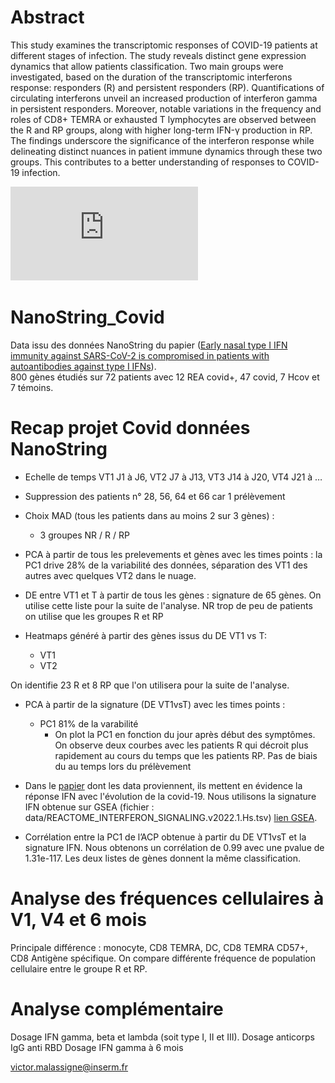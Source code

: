 # Abstract 

This study examines the transcriptomic responses of COVID-19 patients at different stages of infection. The study reveals distinct gene expression dynamics that allow patients classification. Two main groups were investigated, based on the duration of the transcriptomic interferons response: responders (R) and persistent responders (RP). Quantifications of circulating interferons unveil an increased production of interferon gamma in persistent responders. Moreover, notable variations in the frequency and roles of CD8+ TEMRA or exhausted T lymphocytes are observed between the R and RP groups, along with higher long-term IFN-γ production in RP. The findings underscore the significance of the interferon response while delineating distinct nuances in patient immune dynamics through these two groups. This contributes to a better understanding of responses to COVID-19 infection.

![](https://github.com/vmalass/IFN_covid_nano/blob/main/result/Kinetic_RSAD2.pdf)

# NanoString_Covid
Data issu des données NanoString du papier ([Early nasal type I IFN immunity against SARS-CoV-2 is compromised in patients with autoantibodies against type I IFNs](https://doi.org/10.1084/jem.20211211)).  
800 gènes étudiés sur 72 patients avec 12 REA covid+, 47 covid, 7 Hcov et 7 témoins.  

# Recap projet Covid données NanoString
- Echelle de temps VT1 J1 à J6, VT2 J7 à J13, VT3 J14 à J20, VT4 J21 à …
- Suppression des patients n° 28, 56, 64 et 66 car 1 prélèvement
- Choix MAD (tous les patients dans au moins 2 sur 3 gènes) :
    - 3 groupes NR / R / RP
- PCA à partir de tous les prelevements et gènes avec les times points : la PC1 drive 28% de la variabilité des données, séparation des VT1 des autres avec quelques VT2 dans le nuage.

- DE entre VT1 et T à partir de tous les gènes : signature de 65 gènes. On utilise cette liste pour la suite de l'analyse. NR trop de peu de patients on utilise que les groupes R et RP

- Heatmaps généré à partir des gènes issus du DE VT1 vs T:
    - VT1
    - VT2

On identifie 23 R et 8 RP que l'on utilisera pour la suite de l'analyse.


- PCA à partir de la signature (DE VT1vsT) avec les times points :
    - PC1 81% de la varabilité
        - On plot la PC1 en fonction du jour après début des symptômes. On observe deux courbes avec les patients R qui décroit plus rapidement au cours du temps que les patients RP. Pas de biais du au temps lors du prélèvement

- Dans le [papier](https://doi.org/10.1084/jem.20211211) dont les data proviennent, ils mettent en évidence la réponse IFN avec l'évolution de la covid-19. Nous utilisons la signature IFN obtenue sur GSEA (fichier : data/REACTOME_INTERFERON_SIGNALING.v2022.1.Hs.tsv) [lien GSEA](http://www.gsea-msigdb.org/gsea/msigdb/human/geneset/REACTOME_INTERFERON_SIGNALING.html).

- Corrélation entre la PC1 de l’ACP obtenue à partir du DE VT1vsT et la signature IFN. Nous obtenons un corrélation de 0.99 avec une pvalue de 1.31e-117. Les deux listes de gènes donnent la même classification.


# Analyse des fréquences cellulaires à V1, V4 et 6 mois
Principale différence : monocyte, CD8 TEMRA, DC, CD8 TEMRA CD57+, CD8 Antigène spécifique.
On compare différente fréquence de population cellulaire entre le groupe R et RP.

# Analyse complémentaire
Dosage IFN gamma, beta et lambda (soit type I, II et III).
Dosage anticorps IgG anti RBD
Dosage IFN gamma à 6 mois


victor.malassigne@inserm.fr
